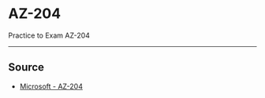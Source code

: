 # AZ-204
Practice to Exam AZ-204



<hr/>

## Source

<ul>
  <li><a href="https://docs.microsoft.com/pt-br/learn/certifications/exams/az-204">Microsoft - AZ-204</a></li>
</ul>

